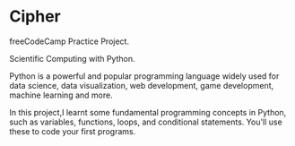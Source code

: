 # Cipher


freeCodeCamp Practice Project.


Scientific Computing with Python.


Python is a powerful and popular programming language widely used for data science, data visualization, web development, game development, machine learning and more.

In this project,I learnt some fundamental programming concepts in Python, such as variables, functions, loops, and conditional statements. You'll use these to code your first programs.

